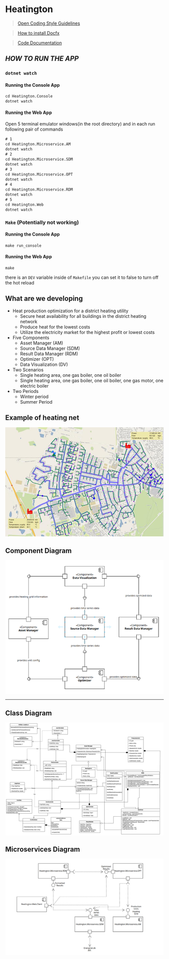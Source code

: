 # Heatington

> [Open Coding Style Guidelines](./docs/CODING-STYLE.md)

> [How to install Docfx](./docs/introduction.md)

> [Code Documentation](https://sdu-semester-project-2.github.io/Heatington/)

## _HOW TO RUN THE APP_
### `dotnet watch`
#### Running the Console App
```shell
cd Heatington.Console
dotnet watch
```
#### Running the Web App
Open 5 terminal emulator windows(in the root directory) and in each run following pair of commands
```shell
# 1
cd Heatington.Microservice.AM
dotnet watch
# 2
cd Heatington.Microservice.SDM
dotnet watch
# 3
cd Heatington.Microservice.OPT
dotnet watch
# 4
cd Heatington.Microservice.RDM
dotnet watch
# 5
cd Heatington.Web
dotnet watch
```


### `Make` (Potentially not working)
#### Running the Console App
```shell
make run_console
```

#### Running the Web App
```shell
make
```
there is an `DEV` variable inside of `Makefile` you can set it to false to turn off the hot reload


## What are we developing
- Heat production optimization for a district heating utility
  - Secure heat availability for all buildings in the district heating network
  - Produce heat for the lowest costs
  - Utilize the electricity market for the highest profit or lowest costs
- Five Components
  - Asset Manager (AM)
  - Source Data Manager (SDM)
  - Result Data Manager (RDM)
  - Optimizer (OPT)
  - Data Visualization (DV)
- Two Scenarios
  - Single heating area, one gas boiler, one oil boiler
  - Single heating area, one gas boiler, one oil boiler, one gas motor, one electric boiler
- Two Periods
  - Winter period
  - Summer Period

## Example of heating net
![Example Grid](Assets/example-grid.png)

## Component Diagram

![component-diagram.png](Assets/component-diagram.png)

---
## Class Diagram

![class-diagram.png](Assets/class-diagram.png)

## Microservices Diagram

![miroservices_uml.png](Assets/microservices_uml.png)
